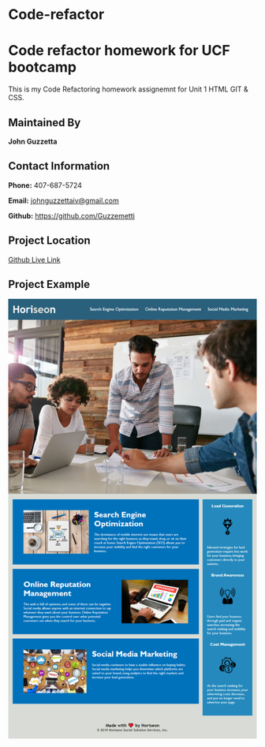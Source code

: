 # Code-refactor
# Code refactor homework for UCF bootcamp

This is my Code Refactoring homework assignemnt for Unit 1 HTML GIT & CSS.

## Maintained By
**John Guzzetta**
## Contact Information
**Phone:** 407-687-5724

**Email:** johnguzzettaiv@gmail.com

**Github:** https://github.com/Guzzemetti

## Project Location

[Github Live Link](https://guzzemetti.github.io/code-refactor/)

## Project Example

![example](/assets/images/homework1page.png)

